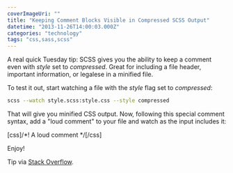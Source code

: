 ```yaml
---
coverImageUri: ""
title: "Keeping Comment Blocks Visible in Compressed SCSS Output"
datetime: "2013-11-26T14:00:03.000Z"
categories: "technology"
tags: "css,sass,scss"
---
```


A real quick Tuesday tip: SCSS gives you the ability to keep a comment even with _style_ set to _compressed_. Great for including a file header, important information, or legalese in a minified file.

To test it out, start watching a file with the _style_ flag set to _compressed_:

```bash
scss --watch style.scss:style.css --style compressed
```

That will give you minified CSS output. Now, following this special comment syntax, add a "loud comment" to your file and watch as the input includes it:

\[css\]/\*! A loud comment \*/\[/css\]

Enjoy!

Tip via [Stack Overflow](http://stackoverflow.com/questions/4893215/using-sass-compressed-output-while-leaving-theme-comment-header-for-wordpress "Stack Overflow | Using Sass compressed output while leaving theme comment header for Wordpress").
